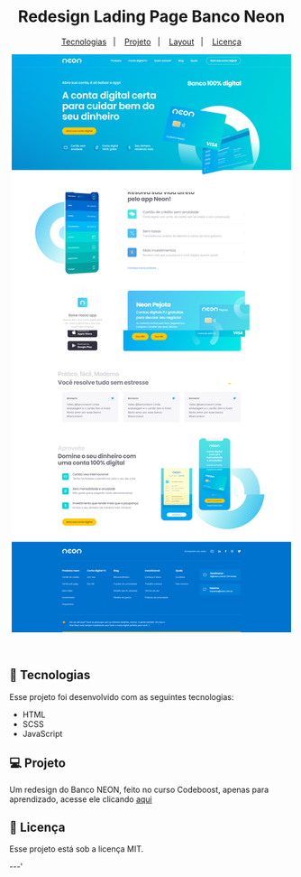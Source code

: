 <h1 align="center"> Redesign Lading Page Banco Neon </h1>

<p align="center">
  <a href="#-tecnologias">Tecnologias</a>&nbsp;&nbsp;&nbsp;|&nbsp;&nbsp;&nbsp;
  <a href="#-projeto">Projeto</a>&nbsp;&nbsp;&nbsp;|&nbsp;&nbsp;&nbsp;
  <a href="#-layout">Layout</a>&nbsp;&nbsp;&nbsp;|&nbsp;&nbsp;&nbsp;
  <a href="#memo-licença">Licença</a>
</p>

<p align="center">
  <img alt="License" src="screenshot.png">
</p>

<br>

## 🚀 Tecnologias

Esse projeto foi desenvolvido com as seguintes tecnologias:

- HTML
- SCSS
- JavaScript

## 💻 Projeto

Um redesign do Banco NEON, feito no curso Codeboost, apenas para aprendizado, acesse ele clicando [aqui](https://lp-redesing-neon-dev.netlify.app/)

## :memo: Licença

Esse projeto está sob a licença MIT.

---'
